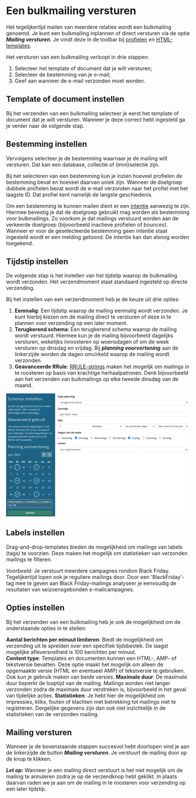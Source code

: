 # Een bulkmailing versturen
Het tegelijkertijd mailen van meerdere relaties wordt een bulkmailing genoemd. Je kunt een bulkmailing inplannen of direct versturen via de optie **_Mailing versturen_**. Je vindt deze in de toolbar bij [profielen](https://ms.copernica.com/#/profiles) en [HTML-templates](https://ms.copernica.com/#/design).

Het versturen van een bulkmailing verloopt in drie stappen: 

1. Selecteer het template of document dat je wilt versturen;
2. Selecteer de bestemming van je e-mail; 
3. Geef aan wanneer de e-mail verzonden moet worden.

## Template of document instellen

Bij het verzenden van een bulkmailing selecteer je eerst het template of document dat je wilt versturen. Wanneer je deze correct hebt ingesteld ga je verder naar de volgende stap.

## Bestemming instellen
Vervolgens selecteer je de bestemming waarnaar je de mailing wilt versturen. Dat kan een database, collectie of (mini)selectie zijn. 

Bij het selecteren van een bestemming kun je inzien hoeveel profielen de bestemming bevat en hoeveel daarvan uniek zijn. Wanneer de doelgroep dubbele profielen bevat wordt de e-mail verzonden naar het profiel met het laagste ID. Dat profiel kent namelijk de langste geschiedenis.

Om een bestemming te kunnen mailen dient er een [intentie](./database-intentions) aanwezig te zijn. Hiermee bevestig je dat de doelgroep gebruikt mag worden als bestemming voor bulkmailings. Zo voorkom je dat mailings verstuurd worden aan de verkeerde doelgroep (bijvoorbeeld inactieve profielen of bounces). Wanneer er voor de geselecteerde bestemming geen intentie staat ingesteld wordt er een melding getoond. De intentie kan dan alsnog worden toegekend.

## Tijdstip instellen
De volgende stap is het instellen van het tijdstip waarop de bulkmailing wordt verzonden. Het verzendmoment staat standaard ingesteld op directe verzending.

Bij het instellen van een verzendmoment heb je de keuze uit drie opties:

1. **Eenmalig**: Een tijdstip waarop de mailing eenmalig wordt verzonden. Je kunt hierbij kiezen om de mailing direct te versturen of deze in te plannen voor verzending op een later moment.
2. **Terugkerend schema**: Een terugkerend schema waarop de mailing wordt verstuurd. Hiermee kun je de mailing bijvoorbeeld dagelijks versturen, wekelijks inroosteren op woensdagen of om de week versturen op dinsdag en vrijdag. Bij **_planning voorvertoning_** aan de linkerzijde worden de dagen omcirkeld waarop de mailing wordt verzonden.
3. **Geavanceerde RRule**: [RRULE-strings](https://www.copernica.com/nl/blog/post/slim-mailings-herhalen-met-rrules) maken het mogelijk om mailings in te roosteren op basis van krachtige herhaalpatronen. Denk bijvoorbeeld aan het verzenden van bulkmailings op elke tweede dinsdag van de maand.  

![Bulkmailing schema](../images/nl/bulkmailing_schema.png)

## Labels instellen
Drag-and-drop-templates bieden de mogelijkheid om mailings van labels (tags) te voorzien. Deze maken het mogelijk om statistieken van verzonden mailings te filteren. 

_Voorbeeld:_ Je verstuurt meerdere campagnes rondom Black Friday. Tegelijkertijd lopen ook je reguliere mailings door. Door een 'BlackFriday'-tag mee te geven aan Black Friday-mailings analyseer je eenvoudig de resultaten van seizoensgebonden e-mailcampagnes.

## Opties instellen
Bij het verzenden van een bulkmailing heb je ook de mogelijkheid om de onderstaande opties in te stellen:

**Aantal berichten per minuut limiteren**: Biedt de mogelijkheid om verzending uit te spreiden over een specifiek tijdsbestek. De laagst mogelijke afleversnelheid is 100 berichten per minuut.  
**Content type**: Templates en documenten kunnen een HTML-, AMP- of tekstversie bevatten. Deze optie maakt het mogelijk om alleen de opgemaakte versie (HTML en eventueel AMP) of tekstversie te gebruiken. Ook kun je gebruik maken van beide versies.
**Maximale duur**: De maximale duur beperkt de looptijd van de mailing. Mailings worden niet langer verzonden zodra de maximale duur verstreken is, bijvoorbeeld in het geval van tijdelijke acties.
**Statistieken**: Je hebt hier de mogelijkheid om impressies, kliks, fouten of klachten met betrekking tot mailings niet te registreren. Dergelijke gegevens zijn dan ook niet inzichtelijk in de statistieken van de verzonden mailing.

## Mailing versturen

Wanneer je de bovenstaande stappen succesvol hebt doorlopen vind je aan de linkerzijde de button **_Mailing versturen_**. Je verstuurt de mailing door op de knop te klikken. 

**_Let op:_** Wanneer je een mailing direct verstuurt is het niet mogelijk om de mailing te annuleren zodra je op de verzendknop hebt geklikt. In plaats daarvan raden we je aan om de mailing in te roosteren voor verzending op een later tijdstip.
